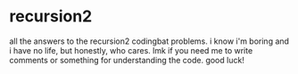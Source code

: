 # recursion2
all the answers to the recursion2 codingbat problems. i know i'm boring and i have no life, but honestly, who cares. lmk if you need me to write comments or something for understanding the code. good luck!
